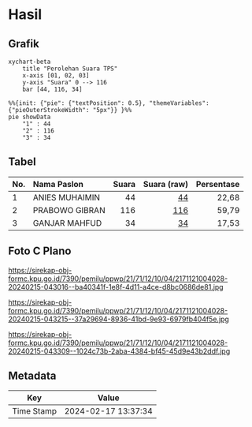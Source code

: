 # Hasil

## Grafik

```mermaid
xychart-beta
    title "Perolehan Suara TPS"
    x-axis [01, 02, 03]
    y-axis "Suara" 0 --> 116
    bar [44, 116, 34]
```

```mermaid
%%{init: {"pie": {"textPosition": 0.5}, "themeVariables": {"pieOuterStrokeWidth": "5px"}} }%%
pie showData
    "1" : 44
    "2" : 116
    "3" : 34
```

## Tabel

| No. | Nama Paslon    | Suara | Suara (raw) | Persentase |
|:--- |:-------------- | -----:| -----------:| ----------:|
| 1   | ANIES MUHAIMIN | 44    | [44][p-1]   | 22,68      |
| 2   | PRABOWO GIBRAN | 116   | [116][p-2]  | 59,79      |
| 3   | GANJAR MAHFUD  | 34    | [34][p-3]   | 17,53      |


[p-1]: https://github.com/gigit-pemilu/pemilu-2024-21-kepulauan-riau/blob/main/pilpres/hitung-suara/sub/21-kepulauan-riau/sub/71-kota-batam/sub/12-batu-aji/sub/1004-bukit-tempayan/sub/028-tps/sub/paslon-1.txt
[p-2]: https://github.com/gigit-pemilu/pemilu-2024-21-kepulauan-riau/blob/main/pilpres/hitung-suara/sub/21-kepulauan-riau/sub/71-kota-batam/sub/12-batu-aji/sub/1004-bukit-tempayan/sub/028-tps/sub/paslon-2.txt
[p-3]: https://github.com/gigit-pemilu/pemilu-2024-21-kepulauan-riau/blob/main/pilpres/hitung-suara/sub/21-kepulauan-riau/sub/71-kota-batam/sub/12-batu-aji/sub/1004-bukit-tempayan/sub/028-tps/sub/paslon-3.txt

## Foto C Plano

https://sirekap-obj-formc.kpu.go.id/7390/pemilu/ppwp/21/71/12/10/04/2171121004028-20240215-043016--ba40341f-1e8f-4d11-a4ce-d8bc0686de81.jpg

https://sirekap-obj-formc.kpu.go.id/7390/pemilu/ppwp/21/71/12/10/04/2171121004028-20240215-043215--37a29694-8936-41bd-9e93-6979fb404f5e.jpg

https://sirekap-obj-formc.kpu.go.id/7390/pemilu/ppwp/21/71/12/10/04/2171121004028-20240215-043309--1024c73b-2aba-4384-bf45-45d9e43b2ddf.jpg


## Metadata

| Key        | Value               |
| ---------- | ------------------- |
| Time Stamp | 2024-02-17 13:37:34 |



